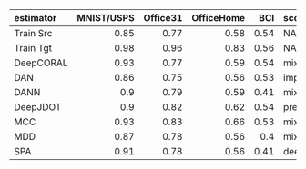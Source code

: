 | estimator   |   MNIST/USPS |   Office31 |   OfficeHome |   BCI | scorer                   |   rank |
|:------------|-------------:|-----------:|-------------:|------:|:-------------------------|-------:|
| Train Src   |         0.85 |       0.77 |         0.58 |  0.54 | NA                       |   6.19 |
| Train Tgt   |         0.98 |       0.96 |         0.83 |  0.56 | NA                       |   2.07 |
| DeepCORAL   |         0.93 |       0.77 |         0.59 |  0.54 | mix_val_intra            |   3.29 |
| DAN         |         0.86 |       0.75 |         0.56 |  0.53 | importance_weighted      |   4.76 |
| DANN        |         0.9  |       0.79 |         0.59 |  0.41 | mix_val_inter            |   4.98 |
| DeepJDOT    |         0.9  |       0.82 |         0.62 |  0.54 | prediction_entropy       |   2.92 |
| MCC         |         0.93 |       0.83 |         0.66 |  0.53 | mix_val_inter            |   2.38 |
| MDD         |         0.87 |       0.78 |         0.56 |  0.4  | mix_val_both             |   4.96 |
| SPA         |         0.91 |       0.78 |         0.56 |  0.41 | deep_embedded_validation |   5.39 |
